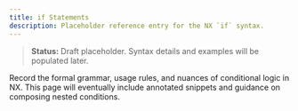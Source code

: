 ```yaml
---
title: if Statements
description: Placeholder reference entry for the NX `if` syntax.
---
```


> **Status:** Draft placeholder. Syntax details and examples will be populated later.

Record the formal grammar, usage rules, and nuances of conditional logic in NX. This page will eventually include annotated snippets and guidance on composing nested conditions.
